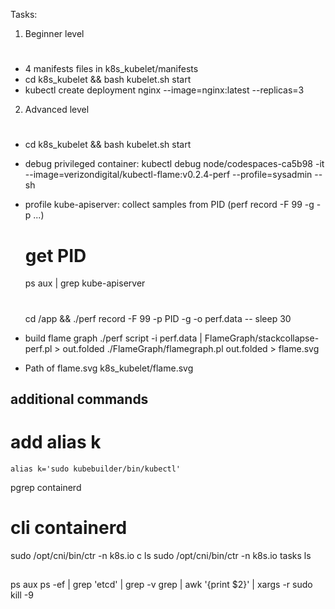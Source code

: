 
Tasks:
1. Beginner level
#
- 4 manifests files in k8s_kubelet/manifests
- cd k8s_kubelet && bash kubelet.sh start
- kubectl create deployment nginx --image=nginx:latest --replicas=3

2. Advanced level
#
- cd k8s_kubelet && bash kubelet.sh start
- debug privileged container:
  kubectl debug node/codespaces-ca5b98 -it --image=verizondigital/kubectl-flame:v0.2.4-perf --profile=sysadmin -- sh

- profile kube-apiserver: collect samples from PID (perf record -F 99 -g -p ...)
  # get PID
  ps aux | grep kube-apiserver
  #
  cd /app && ./perf record -F 99 -p PID -g -o perf.data -- sleep 30
- build flame graph
  ./perf script -i perf.data | FlameGraph/stackcollapse-perf.pl > out.folded
  ./FlameGraph/flamegraph.pl out.folded > flame.svg

- Path of flame.svg
  k8s_kubelet/flame.svg
  




## additional commands
# add alias k
    alias k='sudo kubebuilder/bin/kubectl'

pgrep containerd

# cli containerd
sudo /opt/cni/bin/ctr -n k8s.io c ls
sudo /opt/cni/bin/ctr -n k8s.io tasks ls

##
ps aux
ps -ef | grep 'etcd' | grep -v grep | awk '{print $2}' | xargs -r sudo kill -9